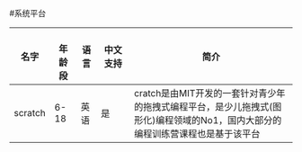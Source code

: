 
#系统平台

|名字     |　年龄段  | 语言 | 中文支持　 | 简介　　|
|--------|----------|------|--------|--------|
|scratch | 6-18 | 英语|是| cratch是由MIT开发的一套针对青少年的拖拽式编程平台，是少儿拖拽式(图形化)编程领域的No1，国内大部分的编程训练营课程也是基于该平台|
